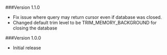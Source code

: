 ###Version 1.1.0

* Fix issue where query may return cursor even if database was closed.
* Changed default trim level to be TRIM_MEMORY_BACKGROUND for closing the database

###Version 1.0.0

* Initial release
